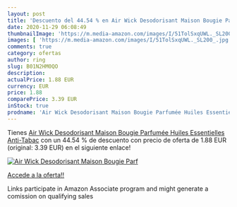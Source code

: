 ```yaml
---
layout: post
title: 'Descuento del 44.54 % en Air Wick Desodorisant Maison Bougie Parf'
date: 2020-11-29 06:08:49
thumbnailImage: 'https://m.media-amazon.com/images/I/51TolSxqUWL._SL200_.jpg'
images: [ 'https://m.media-amazon.com/images/I/51TolSxqUWL._SL200_.jpg' ]
comments: true
category: ofertas
author: ring
slug: B01N2HM0QO
description:
actualPrice: 1.88 EUR
currency: EUR
price: 1.88
comparePrice: 3.39 EUR
inStock: true
prodname: 'Air Wick Desodorisant Maison Bougie Parfumée Huiles Essentielles Anti-Tabac'
---
```


Tienes [Air Wick Desodorisant Maison Bougie Parfumée Huiles Essentielles Anti-Tabac](https://www.amazon.fr/dp/B01N2HM0QO/?tag=tolees0d-21) con un 44.54 % de descuento con precio de oferta de 1.88 EUR (original: 3.39 EUR) en el siguiente enlace!

[![Air Wick Desodorisant Maison Bougie Parf](https://m.media-amazon.com/images/I/51TolSxqUWL._SL200_.jpg)](https://www.amazon.fr/dp/B01N2HM0QO/?tag=tolees0d-21)

[Accede a la oferta!!](https://www.amazon.fr/dp/B01N2HM0QO/?tag=tolees0d-21)

Links participate in Amazon Associate program and might generate a comission on qualifying sales


